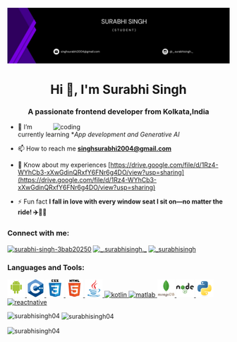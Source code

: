 ![logo](https://github.com/surabhisingh04/surabhisingh04/blob/main/1684085924932.jpeg)
<h1 align="center">Hi 👋, I'm Surabhi Singh</h1>
<h3 align="center">A passionate frontend developer from Kolkata,India</h3>

<img align ="right" alt="coding" width="400" src ="https://user-images.githubusercontent.com/74038190/249570803-02293768-9242-47e1-bf8f-d084ba0a2d1d.gif">

- 🌱 I’m currently learning **App development and Generative AI*

- 📫 How to reach me **singhsurabhi2004@gmail.com**

- 📄 Know about my experiences [https://drive.google.com/file/d/1Rz4-WYhCb3-xXwGdinQRxfY6FNr6g4DO/view?usp=sharing](https://drive.google.com/file/d/1Rz4-WYhCb3-xXwGdinQRxfY6FNr6g4DO/view?usp=sharing)

- ⚡ Fun fact **I fall in love with every window seat I sit on—no matter the ride! ✈️🚌💛**

<h3 align="left">Connect with me:</h3>
<p align="left">
<a href="https://linkedin.com/in/surabhi-singh-3bab20250" target="blank"><img align="center" src="https://raw.githubusercontent.com/rahuldkjain/github-profile-readme-generator/master/src/images/icons/Social/linked-in-alt.svg" alt="surabhi-singh-3bab20250" height="30" width="40" /></a>
<a href="https://instagram.com/_.surabhisingh._" target="blank"><img align="center" src="https://raw.githubusercontent.com/rahuldkjain/github-profile-readme-generator/master/src/images/icons/Social/instagram.svg" alt="_.surabhisingh._" height="30" width="40" /></a>
<a href="https://www.leetcode.com/_surabhisingh" target="blank"><img align="center" src="https://raw.githubusercontent.com/rahuldkjain/github-profile-readme-generator/master/src/images/icons/Social/leet-code.svg" alt="_surabhisingh" height="30" width="40" /></a>
</p>

<h3 align="left">Languages and Tools:</h3>
<p align="left"> <a href="https://developer.android.com" target="_blank" rel="noreferrer"> <img src="https://raw.githubusercontent.com/devicons/devicon/master/icons/android/android-original-wordmark.svg" alt="android" width="40" height="40"/> </a> <a href="https://www.w3schools.com/cpp/" target="_blank" rel="noreferrer"> <img src="https://raw.githubusercontent.com/devicons/devicon/master/icons/cplusplus/cplusplus-original.svg" alt="cplusplus" width="40" height="40"/> </a> <a href="https://www.w3schools.com/css/" target="_blank" rel="noreferrer"> <img src="https://raw.githubusercontent.com/devicons/devicon/master/icons/css3/css3-original-wordmark.svg" alt="css3" width="40" height="40"/> </a> <a href="https://www.w3.org/html/" target="_blank" rel="noreferrer"> <img src="https://raw.githubusercontent.com/devicons/devicon/master/icons/html5/html5-original-wordmark.svg" alt="html5" width="40" height="40"/> </a> <a href="https://www.java.com" target="_blank" rel="noreferrer"> <img src="https://raw.githubusercontent.com/devicons/devicon/master/icons/java/java-original.svg" alt="java" width="40" height="40"/> </a> <a href="https://kotlinlang.org" target="_blank" rel="noreferrer"> <img src="https://www.vectorlogo.zone/logos/kotlinlang/kotlinlang-icon.svg" alt="kotlin" width="40" height="40"/> </a> <a href="https://www.mathworks.com/" target="_blank" rel="noreferrer"> <img src="https://upload.wikimedia.org/wikipedia/commons/2/21/Matlab_Logo.png" alt="matlab" width="40" height="40"/> </a> <a href="https://www.mongodb.com/" target="_blank" rel="noreferrer"> <img src="https://raw.githubusercontent.com/devicons/devicon/master/icons/mongodb/mongodb-original-wordmark.svg" alt="mongodb" width="40" height="40"/> </a> <a href="https://nodejs.org" target="_blank" rel="noreferrer"> <img src="https://raw.githubusercontent.com/devicons/devicon/master/icons/nodejs/nodejs-original-wordmark.svg" alt="nodejs" width="40" height="40"/> </a> <a href="https://www.python.org" target="_blank" rel="noreferrer"> <img src="https://raw.githubusercontent.com/devicons/devicon/master/icons/python/python-original.svg" alt="python" width="40" height="40"/> </a> <a href="https://reactnative.dev/" target="_blank" rel="noreferrer"> <img src="https://reactnative.dev/img/header_logo.svg" alt="reactnative" width="40" height="40"/> </a> </p>

<p><img align="left" src="https://github-readme-stats.vercel.app/api/top-langs?username=surabhisingh04&show_icons=true&locale=en&layout=compact" alt="surabhisingh04" /></p>

<p>&nbsp;<img align="center" src="https://github-readme-stats.vercel.app/api?username=surabhisingh04&show_icons=true&locale=en" alt="surabhisingh04" /></p>

<p><img align="center" src="https://github-readme-streak-stats.herokuapp.com/?user=surabhisingh04&" alt="surabhisingh04" /></p>

<!--
**surabhisingh04/surabhisingh04** is a ✨ _special_ ✨ repository because its `README.md` (this file) appears on your GitHub profile.

Here are some ideas to get you started:

- 🔭 I’m currently working on ...
- 🌱 I’m currently learning ...
- 👯 I’m looking to collaborate on ...
- 🤔 I’m looking for help with ...
- 💬 Ask me about ...
- 📫 How to reach me: ...
- 😄 Pronouns: ...
- ⚡ Fun fact: ...
-->
